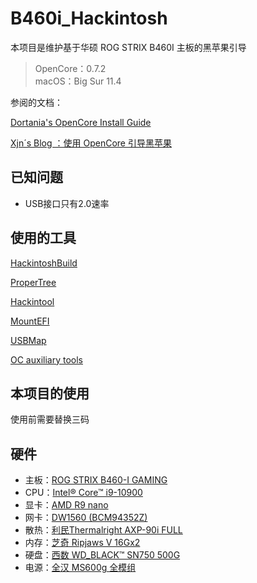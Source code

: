 # B460i_Hackintosh

本项目是维护基于华硕 ROG STRIX B460I 主板的黑苹果引导

> OpenCore：0.7.2 <br> 
> macOS：Big Sur 11.4

参阅的文档：

[Dortania's OpenCore Install Guide](https://dortania.github.io/OpenCore-Install-Guide/)

[Xjn´s Blog ：使用 OpenCore 引导黑苹果](https://blog.xjn819.com/post/opencore-guide.html)

## 已知问题

* USB接口只有2.0速率

## 使用的工具

[HackintoshBuild](https://github.com/bugprogrammer/HackintoshBuild)

[ProperTree](https://github.com/corpnewt/ProperTree)

[Hackintool](https://github.com/headkaze/Hackintool)

[MountEFI](https://github.com/corpnewt/MountEFI)

[USBMap](https://github.com/corpnewt/USBMap)

[OC auxiliary tools](https://github.com/ic005k/QtOpenCoreConfig)

## 本项目的使用
使用前需要替换三码

## 硬件
* 主板：[ROG STRIX B460-I GAMING](https://www.asus.com.cn/Motherboards/ROG-STRIX-B460-I-GAMING/)
* CPU：[Intel® Core™ i9-10900](https://www.intel.com/content/www/us/en/products/processors/core/i5-processors/i5-10400.html)
* 显卡：[AMD R9 nano](https://www.amd.com/en/press-releases/amd-radeon-r9-nano-2015aug27) 
* 网卡：[DW1560 (BCM94352Z)](https://www.amazon.com/Broadcom-BCM94352Z-802-11a-Bluetooth-867Mbps/dp/B0156DVQ7G)
* 散热：[利民Thermalright AXP-90i FULL](http://www.thermalright.com/product/axp-90i-%e7%ba%af%e9%93%9c%e7%89%88/)
* 内存：[芝奇 Ripjaws V 16Gx2](https://gskill.com/cn/product/204/218/1535687484/F4-3200C16S-16GVK)  
* 硬盘：[西数 WD_BLACK™ SN750 500G](https://shop.westerndigital.com/zh-cn/products/internal-drives/wd-black-sn750-nvme-ssd#WDS500G3X0C) 
* 电源：[全汉 MS600g 全模组](https://www.fsplifestyle.com/PROP18c003461/) 
